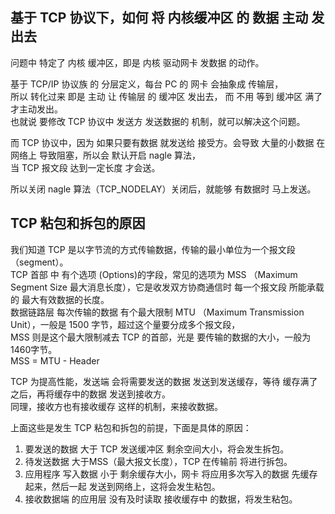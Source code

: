 
## 基于 TCP 协议下，如何 将 内核缓冲区 的 数据 主动 发出去  


问题中 特定了 内核 缓冲区，即是  内核 驱动网卡 发数据 的动作。  

基于 TCP/IP 协议族 的 分层定义，每台 PC 的 网卡  会抽象成  传输层，   
所以 转化过来 即是 主动 让 传输层 的 缓冲区 发出去，  而 不用 等到 缓冲区 满了 才主动发出。  
也就说 要修改 TCP 协议中  发送方  发送数据的 机制，就可以解决这个问题。


而 TCP 协议中，因为 如果只要有数据 就发送给 接受方。会导致 大量的小数据 在网络上 导致阻塞，所以会 默认开启 nagle 算法，   
当 TCP 报文段 达到一定长度 才会送。

所以关闭 nagle 算法（TCP_NODELAY）关闭后，就能够 有数据时 马上发送。  






## TCP 粘包和拆包的原因

我们知道 TCP 是以字节流的方式传输数据，传输的最小单位为一个报文段（segment）。  
TCP 首部 中 有个选项 (Options)的字段，常见的选项为 MSS （Maximum Segment Size 最大消息长度），它是收发双方协商通信时 每一个报文段 所能承载的 最大有效数据的长度。  
数据链路层 每次传输的数据 有个最大限制 MTU （Maximum Transmission Unit），一般是 1500 字节，超过这个量要分成多个报文段，    
MSS 则是这个最大限制减去 TCP 的首部，光是 要传输的数据的大小，一般为1460字节。  
MSS = MTU - Header  

TCP 为提高性能，发送端 会将需要发送的数据 发送到发送缓存，等待 缓存满了之后，再将缓存中的数据 发送到接收方。  
同理，接收方也有接收缓存 这样的机制，来接收数据。  


上面这些是发生 TCP 粘包和拆包的前提，下面是具体的原因：    
1. 要发送的数据 大于 TCP 发送缓冲区 剩余空间大小，将会发生拆包。  
2. 待发送数据 大于MSS（最大报文长度），TCP 在传输前 将进行拆包。  
3. 应用程序 写入数据 小于 剩余缓存大小，网卡 将应用多次写入的数据 先缓存起来，然后一起 发送到网络上，这将会发生粘包。  
4. 接收数据端 的应用层 没有及时读取 接收缓存中 的数据，将发生粘包。  
  
